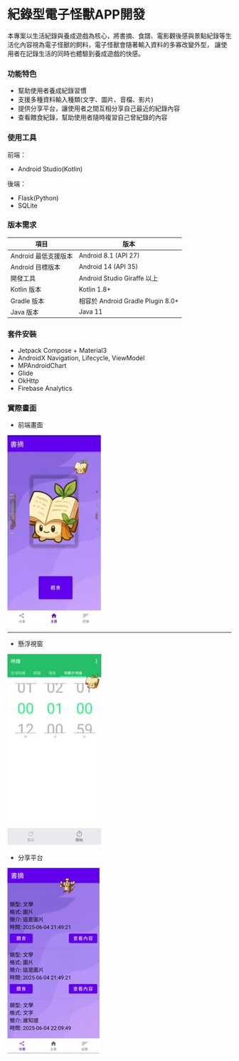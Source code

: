 # 紀錄型電子怪獸APP開發
本專案以生活紀錄與養成遊戲為核心，將書摘、食譜、電影觀後感與景點紀錄等生活化內容視為電子怪獸的飼料，電子怪獸會隨著輸入資料的多寡改變外型，
讓使用者在記錄生活的同時也體驗到養成遊戲的快感。

### 功能特色
- 幫助使用者養成紀錄習慣
- 支援多種資料輸入種類(文字、圖片、音檔、影片)
- 提供分享平台，讓使用者之間互相分享自己最近的紀錄內容
- 查看餵食紀錄，幫助使用者隨時複習自己曾紀錄的內容

### 使用工具
前端：
- Android Studio(Kotlin)

後端：
- Flask(Python)
- SQLite

### 版本需求

| 項目 | 版本 |
|------|------|
| Android 最低支援版本 | Android 8.1 (API 27) |
| Android 目標版本 | Android 14 (API 35) |
| 開發工具 | Android Studio Giraffe 以上 |
| Kotlin 版本 | Kotlin 1.8+ |
| Gradle 版本 | 相容於 Android Gradle Plugin 8.0+ |
| Java 版本 | Java 11 |

### 套件安裝
- Jetpack Compose + Material3
- AndroidX Navigation, Lifecycle, ViewModel
- MPAndroidChart
- Glide
- OkHttp
- Firebase Analytics

### 實際畫面
- 前端畫面

  
![前端](https://github.com/shuo4240/virtual_pet/blob/main/images/%E5%89%8D%E7%AB%AF.jpg)


---

- 懸浮視窗


![[懸浮視窗](https://raw.githubusercontent.com/shuo4240/virtual_pet/main/images/懸浮視窗.png)](https://github.com/shuo4240/virtual_pet/blob/main/images/%E6%87%B8%E6%B5%AE%E8%A6%96%E7%AA%97.jpg)


- 分享平台

![(https://raw.githubusercontent.com/shuo4240/virtual_pet/main/images/分享平台.png)](https://github.com/shuo4240/virtual_pet/blob/main/images/%E5%88%86%E4%BA%AB%E5%B9%B3%E5%8F%B0.jpg)
